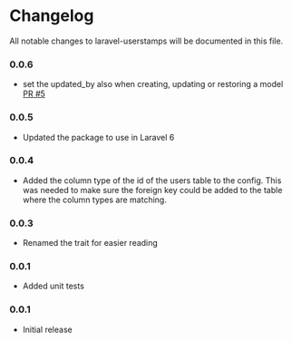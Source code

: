 # Changelog

All notable changes to laravel-userstamps will be documented in this file.

### 0.0.6
- set the updated_by also when creating, updating or restoring a model 
[PR #5](https://github.com/sqits/laravel-userstamps/pull/5)

### 0.0.5
- Updated the package to use in Laravel 6

### 0.0.4
- Added the column type of the id of the users table to the config. This was 
needed to make sure the foreign key could be added to the table where the
column types are matching.

### 0.0.3
- Renamed the trait for easier reading

### 0.0.1
- Added unit tests

### 0.0.1
- Initial release
